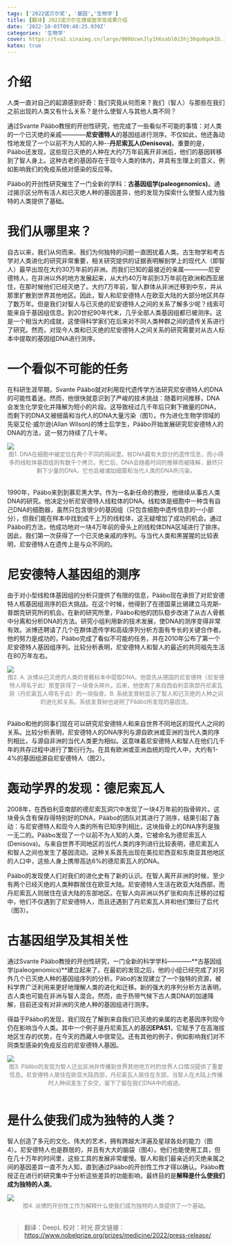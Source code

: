 ```yaml
---
tags: ['2022诺贝尔奖', '基因','生物学']
title: [翻译] 2022诺贝尔生理或医学奖成果介绍
date: '2022-10-03T09:48:25.939Z'
categories: '生物学'
cover: https://tva2.sinaimg.cn/large/006UcwnJly1h6sabl0i5hj30qo0qok1b.jpg
katex: true
---
```


# 介绍

人类一直对自己的起源感到好奇：我们究竟从何而来？我们（智人）与那些在我们之前出现的人类又有什么关系？是什么使智人与其他人类不同？

通过Svante Pääbo教授的开创性研究，他完成了一些看似不可能的事情：对人类的一个已灭绝的亲戚————**尼安德特人**的基因组进行测序。不仅如此，他还轰动性地发现了一个以前不为人知的人种--**丹尼索瓦人(Denisova)**。重要的是，Pääbo还发现，这些现已灭绝的人种在大约7万年前离开非洲后，他们的基因转移到了智人身上。这种古老的基因存在于现今人类的体内，并具有生理上的意义，例如影响我们的免疫系统对感染的反应等。

Pääbo的开创性研究催生了一门全新的学科：**古基因组学(paleogenomics)**。通过揭示区分所有活人和已灭绝人种的基因差异，他的发现为探索什么使智人成为独特的人类提供了基础。

# 我们从哪里来？
自古以来，我们从何而来、我们为何独特的问题一直困扰着人类。古生物学和考古学对人类进化的研究非常重要，相关研究提供的证据表明解剖学上的现代人（即智人）最早出现在大约30万年前的非洲。而我们已知的最接近的亲属————尼安德特人，在非洲以外的地方发展起来，从大约40万年前到3万年前在欧洲和西亚居住，在那时候他们已经灭绝了。大约7万年前，智人群体从非洲迁移到中东，并从那里扩散到世界其他地区。因此，智人和尼安德特人在欧亚大陆的大部分地区共存了数万年。但是我们对智人与已灭绝的尼安德特人之间的关系了解多少呢？线索可能来自于基因组信息。到20世纪90年代末，几乎全部人类基因组都已被测序。这是一个相当大的成就，这使得科学家们在后来对不同人类种群之间的遗传关系进行了研究。然而，对现今人类和已灭绝的尼安德特人之间关系的研究需要对从古人标本中提取的基因组DNA进行测序。


# 一个看似不可能的任务
在科研生涯早期，Svante Pääbo就对利用现代遗传学方法研究尼安德特人的DNA的可能性着迷。然而，他很快就意识到了严峻的技术挑战：随着时间推移，DNA会发生化学变化并降解为短小的片段。这导致经过几千年后只剩下微量的DNA，而剩下的DNA又被细菌和当代人的DNA大量污染（图1）。作为进化生物学领域的先驱艾伦·威尔逊(Allan Wilson)的博士后学生，Pääbo开始发展研究尼安德特人的DNA的方法，这一努力持续了几十年。

<img src="https://tva3.sinaimg.cn/large/006UcwnJly1h6s9dib88wj30sg0fmgn1.jpg"/>
<center><font size=2px color=grey>图1. DNA在细胞中被定位在两个不同的隔间里。核DNA藏有大部分的遗传信息，而小得多的线粒体基因组则有数千个拷贝。死亡后，DNA会随着时间的推移而被降解，最终只剩下少量的DNA。它也会被诸如细菌和当代人类的DNA所污染。</font></center>
<br>

1990年，Pääbo来到到慕尼黑大学。作为一名新任命的教授，他继续从事古人类DNA的研究。他决定分析尼安德特人线粒体的DNA。线粒体是细胞中一种含有自己DNA的细胞器，虽然只包含很少的基因组（只包含细胞中遗传信息的一小部分），但我们能在样本中找到成千上万的线粒体，这无疑增加了成功的机会。通过Pääbo的方法，他成功地对一块4万年前的骨头上的线粒体DNA区域进行了排序。因此，我们第一次获得了一个已灭绝亲戚的序列。与当代人类和黑猩猩的比较表明，尼安德特人在遗传上是与众不同的。

# 尼安德特人基因组的测序
由于对小型线粒体基因组的分析只提供了有限的信息，Pääbo现在承担了对尼安德特人核基因组测序的巨大挑战。在这个时候，他得到了在德国莱比锡建立马克斯-普朗克研究所的机会。在新的研究所里，Pääbo和他的团队稳步改进了从古人骨骸中分离和分析DNA的方法。研究小组利用新的技术发展，使DNA的测序变得非常有效。派博还聘请了几个在群体遗传学和高级序列分析方面有专长的关键合作者。他的努力是成功的，Pääbo完成了看似不可能的任务，并在2010年公布了第一个尼安德特人基因组序列。比较分析表明，尼安德特人和智人的最近的共同祖先生活在80万年左右。

<img src="https://tva2.sinaimg.cn/large/006UcwnJly1h6s9ppedhej30sg0cc3zf.jpg"/>
<center><font size=2px color=grey>图2. A. 派博从已灭绝的人类的骨骼标本中提取DNA。他首先从德国的尼安德特（尼安德特人得名于此）那里获得了一块骨头碎片。后来，他使用了来自西伯利亚南部丹尼索瓦洞（丹尼索瓦人得名于此）的一块指骨。B. 系统发育树显示了智人和已灭绝的人种之间的进化和关系。系统发育树也说明了Pääbo所发现的基因流。</font></center>
<br>

Pääbo和他的同事们现在可以研究尼安德特人和来自世界不同地区的现代人之间的关系。比较分析表明，尼安德特人的DNA序列与源自欧洲或亚洲的当代人类的序列相比，与源自非洲的当代人类更为相似。这意味着尼安德特人和智人在他们几千年的共存过程中进行了繁衍行为。在具有欧洲或亚洲血统的现代人中，大约有1-4%的基因组源自尼安德特人（图2）。

# 轰动学界的发现：德尼索瓦人
2008年，在西伯利亚南部的德尼索瓦洞穴中发现了一块4万年前的指骨碎片。这块骨头含有保存得特别好的DNA，Pääbo的团队对其进行了测序，结果引起了轰动：与尼安德特人和现今人类的所有已知序列相比，这块指骨上的DNA序列是独一无二的。Pääbo发现了一个以前不为人知的人类，它被命名为德尼索瓦人(Denisova)。与来自世界不同地区的当代人类的序列进行比较表明，德尼索瓦人和智人之间也发生了基因流动。这种关系首先出现在美拉尼西亚和东南亚其他地区的人口中，这些人身上携带高达6%的德尼索瓦人的DNA。

Pääbo的发现使人们对我们的进化史有了新的认识。在智人离开非洲的时候，至少有两个已经灭绝的人类种群居住在欧亚大陆。尼安德特人生活在欧亚大陆西部，而丹尼索瓦人则居住在该大陆的东部地区。在智人向非洲以外扩张和向东迁移的过程中，他们不仅遇到了尼安德特人，而且还遇到了丹尼索瓦人并和他们繁衍了后代（图3）。

# 古基因组学及其相关性
通过Svante Pääbo教授的开创性研究，一门全新的科学学科————**古基因组学(paleogenomics)**建立起来了。在最初的发现之后，他的小组已经完成了对另外几个已灭绝人种的基因组序列的分析。Päbo的发现建立了一个独特的资源，被科学界广泛利用来更好地理解人类的进化和迁移。新的强大的序列分析方法表明，古人类也可能在非洲与智人混合。然而，由于热带气候下古人类DNA的加速降解，目前还没有对非洲的灭绝人种的基因组进行测序。

得益于Pääbo的发现，我们现在了解到来自我们已灭绝的亲属的古老基因序列现今仍在影响当今人类。其中一个例子是丹尼索瓦人的基因**EPAS1**，它赋予了在高海拔地区生存的优势，在今天的西藏人中很常见。还有其他的例子，例如影响我们对不同类型感染的免疫反应的尼安德特人基因。

<img src="https://tvax4.sinaimg.cn/large/006UcwnJly1h6s9ybcnjfj31xg0uvtb5.jpg"/>
<center><font size=2px color=grey>图3. Pääbo的发现为智人迁出非洲并传播到世界其他地方时的世界人口情况提供了重要信息。尼安德特人居住在欧亚大陆西部，丹尼索瓦人居住在东部，当智人在大陆上传播时人种间发生了杂交，留下了留在我们DNA中的痕迹。</font></center>
<br>

# 是什么使我们成为独特的人类？
智人创造了多元的文化、伟大的艺术，拥有跨越大洋遍及星球各处的能力（图4）。尼安德特人也是群居的，并且有大大的脑袋（图4）。他们也能使用工具，但在几十万年的时间里，这些工具的发展非常缓慢。智人和我们最亲近的灭绝亲属之间的基因差异一直不为人知，直到通过Pääbo的开创性工作才得以确认。Pääbo教授正在进行的研究集中于分析这些差异的功能影响，最终目的是**解释是什么使我们成为独特的人类**。

<img src="https://tvax4.sinaimg.cn/large/006UcwnJly1h6sa4sdjqwj31xg12e76c.jpg"/>
<center><font size=2px color=grey>图4. 派博的开创性工作为解释什么使我们成为独特的人类提供了一个基础。</font></center>
<br>


> 翻译：DeepL
校对：时光
原文链接：https://www.nobelprize.org/prizes/medicine/2022/press-release/
